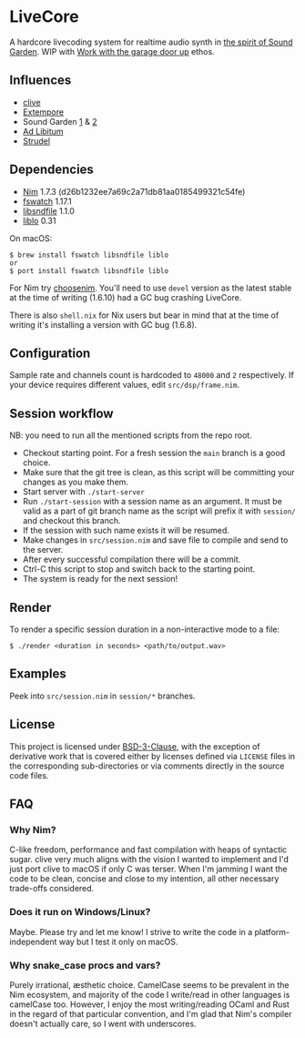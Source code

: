 # LiveCore

A hardcore livecoding system for realtime audio synth in [the spirit of Sound Garden](http://ul.mantike.pro/sound-garden-manifesto.html).
WIP with
[Work with the garage door up](https://notes.andymatuschak.org/Work_with_the_garage_door_up) ethos.

## Influences

- [clive](https://mathr.co.uk/clive/)
- [Extempore](https://extemporelang.github.io)
- Sound Garden [1](https://github.com/ul/sound-garden) & [2](https://github.com/ul/sound-garden-0x2)
- [Ad Libitum](https://github.com/ul/ad-libitum)
- [Strudel](https://github.com/tidalcycles/strudel)

## Dependencies

- [Nim](https://nim-lang.org) 1.7.3 (d26b1232ee7a69c2a71db81aa0185499321c54fe)
- [fswatch](http://emcrisostomo.github.io/fswatch/) 1.17.1
- [libsndfile](http://www.mega-nerd.com/libsndfile/) 1.1.0
- [liblo](http://liblo.sourceforge.net/) 0.31

On macOS:

```
$ brew install fswatch libsndfile liblo
or
$ port install fswatch libsndfile liblo
```

For Nim try [choosenim](https://github.com/dom96/choosenim#choosenim).
You'll need to use `devel` version as the latest stable at the time of writing
(1.6.10) had a GC bug crashing LiveCore.

There is also `shell.nix` for Nix users but bear in mind that at the time of
writing it's installing a version with GC bug (1.6.8).

## Configuration

Sample rate and channels count is hardcoded to `48000` and `2` respectively.
If your device requires different values, edit `src/dsp/frame.nim`.

## Session workflow

NB: you need to run all the mentioned scripts from the repo root.

- Checkout starting point. For a fresh session the `main` branch is a good choice.
- Make sure that the git tree is clean, as this script will be committing your
  changes as you make them.
- Start server with `./start-server`
- Run `./start-session` with a session name as an argument.
  It must be valid as a part of git branch name as the script will prefix it with
  `session/` and checkout this branch.
- If the session with such name exists it will be resumed.
- Make changes in `src/session.nim` and save file to compile and send to the server.
- After every successful compilation there will be a commit.
- Ctrl-C this script to stop and switch back to the starting point.
- The system is ready for the next session!

## Render

To render a specific session duration in a non-interactive mode to a file:

```
$ ./render <duration in seconds> <path/to/output.wav>
```

## Examples

Peek into `src/session.nim` in `session/*` branches.

## License

This project is licensed under [BSD-3-Clause](./LICENSE), with the exception of
derivative work that is covered either by licenses defined via `LICENSE` files
in the corresponding sub-directories or via comments directly in the source code
files.

## FAQ

### Why Nim?

C-like freedom, performance and fast compilation with heaps of syntactic sugar.
clive very much aligns with the vision I wanted to implement and I'd just port
clive to macOS if only C was terser. When I'm jamming I want the code to be
clean, concise and close to my intention, all other necessary trade-offs
considered.

### Does it run on Windows/Linux?

Maybe. Please try and let me know! I strive to write the code in a
platform-independent way but I test it only on macOS.

### Why snake_case procs and vars?

Purely irrational, æsthetic choice. CamelCase seems to be prevalent in the Nim
ecosystem, and majority of the code I write/read in other languages is camelCase
too. However, I enjoy the most writing/reading OCaml and Rust in the regard of
that particular convention, and I'm glad that Nim's compiler doesn't actually
care, so I went with underscores.
